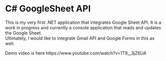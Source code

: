# C# GoogleSheet API

<p>This is my very first .NET application that integrates Google Sheet API. It is a work in progress and currently a console application that reads and updates the Google Sheet. <br/>
Ultimately, I would like to integrate Gmail API and Google Forms in this as well.
 
</p>

<p> Demo video is here https://www.youtube.com/watch?v=1T9__3jZ6UA </p>
